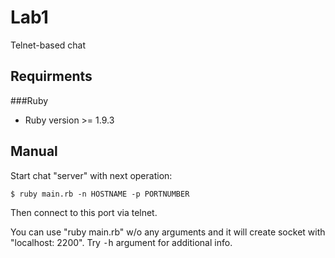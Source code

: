 Lab1
================

Telnet-based chat

Requirments
-----------

###Ruby

* Ruby version >= 1.9.3

Manual
------

Start chat "server" with next operation:

    $ ruby main.rb -n HOSTNAME -p PORTNUMBER

Then connect to this port via telnet.

You can use "ruby main.rb" w/o any arguments and it will create socket with "localhost: 2200".
Try <tt>-h</tt> argument for additional info.

	